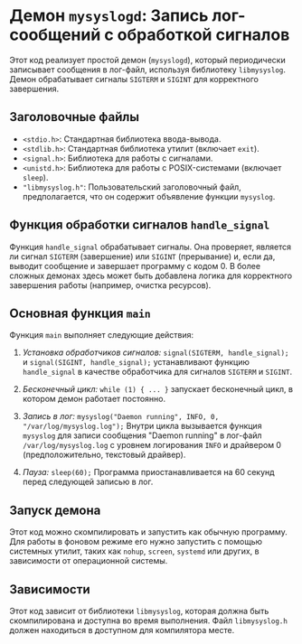 # Демон `mysyslogd`: Запись лог-сообщений с обработкой сигналов

Этот код реализует простой демон (`mysyslogd`), который периодически записывает сообщения в лог-файл, используя библиотеку `libmysyslog`. Демон обрабатывает сигналы `SIGTERM` и `SIGINT` для корректного завершения.


## Заголовочные файлы

* `<stdio.h>`: Стандартная библиотека ввода-вывода.
* `<stdlib.h>`: Стандартная библиотека утилит (включает `exit`).
* `<signal.h>`: Библиотека для работы с сигналами.
* `<unistd.h>`: Библиотека для работы с POSIX-системами (включает `sleep`).
* `"libmysyslog.h"`: Пользовательский заголовочный файл, предполагается, что он содержит объявление функции `mysyslog`.


## Функция обработки сигналов `handle_signal`

Функция `handle_signal` обрабатывает сигналы. Она проверяет, является ли сигнал `SIGTERM` (завершение) или `SIGINT` (прерывание) и, если да, выводит сообщение и завершает программу с кодом 0. В более сложных демонах здесь может быть добавлена логика для корректного завершения работы (например, очистка ресурсов).


## Основная функция `main`

Функция `main` выполняет следующие действия:

1. *Установка обработчиков сигналов:* `signal(SIGTERM, handle_signal);` и `signal(SIGINT, handle_signal);` устанавливают функцию `handle_signal` в качестве обработчика для сигналов `SIGTERM` и `SIGINT`.

2. *Бесконечный цикл:* `while (1) { ... }` запускает бесконечный цикл, в котором демон работает постоянно.

3. *Запись в лог:* `mysyslog("Daemon running", INFO, 0, "/var/log/mysyslog.log");` Внутри цикла вызывается функция `mysyslog` для записи сообщения "Daemon running" в лог-файл `/var/log/mysyslog.log` с уровнем логирования `INFO` и драйвером 0 (предположительно, текстовый драйвер).

4. *Пауза:* `sleep(60);` Программа приостанавливается на 60 секунд перед следующей записью в лог.


## Запуск демона

Этот код можно скомпилировать и запустить как обычную программу. Для работы в фоновом режиме его нужно запустить с помощью системных утилит, таких как `nohup`, `screen`, `systemd` или других, в зависимости от операционной системы.


## Зависимости

Этот код зависит от библиотеки `libmysyslog`, которая должна быть скомпилирована и доступна во время выполнения. Файл `libmysyslog.h` должен находиться в доступном для компилятора месте.
